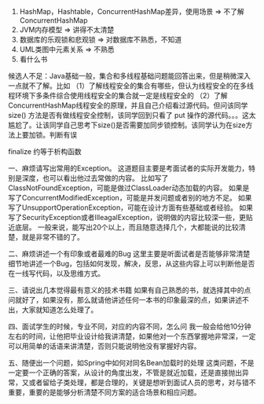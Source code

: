 
1. HashMap，Hashtable，ConcurrentHashMap差异，使用场景 => 不了解ConcurrentHashMap
2. JVM内存模型 => 讲得不太清楚
3. 数据库的乐观锁和悲观锁 => 对数据库不熟悉，不知道
4. UML类图中元素关系 => 不熟悉
5. 看什么书 

候选人不足：Java基础一般，集合和多线程基础问题能回答出来，但是稍微深入一点就不了解。比如
（1）了解线程安全的集合有哪些，但认为线程安全的在多线程环境下多条件综合使用线程安全的集合就一定是线程安全的
（2）了解ConcurrentHashMap线程安全的原理，并且自己介绍看过源代码。但问该同学 size() 方法是否有做线程安全控制，该同学回到只看了 put 操作的源代码。。。这太尴尬了。让该同学自己思考下size()是否需要加同步锁控制。该同学认为在size方法上要加锁。判断有误



finalize 约等于析构函数




一、麻烦请写出常用的Exception。
这道题目主要是考面试者的实际开发能力，特别是深度，也可以看出他过去常做的内容。
比如写了ClassNotFoundException，可能是做过ClassLoader动态加载的内容。
如果是写了ConcurrentModifiedException，可能是并发问题或者别的地方不足。
如果写了UnsupportOperationException，可能在设计方面有些基础或者经验。
如果写了SecurityException或者IlleagalException，说明做的内容比较深一些，更贴近底层。
一般来说，能写出20个以上，而且随意选择几个，大都能说的比较清楚，就是非常不错的了。

二、麻烦讲述一个有印象或者最难的Bug
这里主要是听面试者是否能够非常清楚细节地讲述一个Bug，包括如何发现，解决，反思，从这些内容上可以判断他是否在一线写代码，以及思维方式。

三、请说出几本觉得最有意义的技术书籍
如果有自己熟悉的书，就选择其中的点问就好了，如果没有，那么就请他讲述任何一本书的印象最深的点，如果讲述不出，大家就知道怎么处理了。

四、面试学生的时候，专业不同，对应的内容不同，怎么问
我一般会给他10分钟左右的时间，让他把毕业设计给我讲清楚，如果他对一个东西掌握地非常深，一定可以用简单的话语来讲清楚，否则只能说明他没有掌握好内容。

五、随便出一个问题，如Spring中如何对同名Bean加载时的处理
这类问题，不是一定要一个正确的答案，从设计的角度出发，不管是就近加载，还是直接抛出异常，又或者留给子类处理，都是合理的，关键是想听到面试人员的思考，对与错不重要，重要的是能够分析清楚不同方案的适合场景和相应问题。